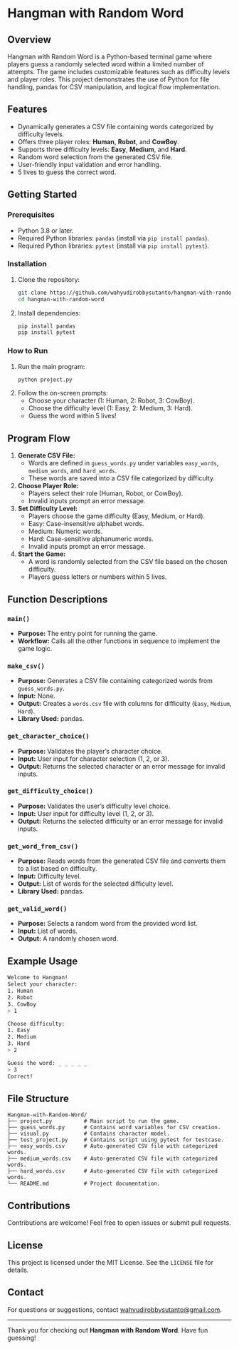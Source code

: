 # Hangman with Random Word

## Overview
Hangman with Random Word is a Python-based terminal game where players guess a randomly selected word within a limited number of attempts. The game includes customizable features such as difficulty levels and player roles. This project demonstrates the use of Python for file handling, pandas for CSV manipulation, and logical flow implementation.

## Features
- Dynamically generates a CSV file containing words categorized by difficulty levels.
- Offers three player roles: **Human**, **Robot**, and **CowBoy**.
- Supports three difficulty levels: **Easy**, **Medium**, and **Hard**.
- Random word selection from the generated CSV file.
- User-friendly input validation and error handling.
- 5 lives to guess the correct word.

## Getting Started
### Prerequisites
- Python 3.8 or later.
- Required Python libraries: `pandas` (install via `pip install pandas`).
- Required Python libraries: `pytest` (install via `pip install pytest`).

### Installation
1. Clone the repository:
   ```bash
   git clone https://github.com/wahyudirobbysutanto/hangman-with-random-word.git
   cd hangman-with-random-word
   ```
2. Install dependencies:
   ```bash
   pip install pandas
   pip install pytest
   ```

### How to Run
1. Run the main program:
   ```bash
   python project.py
   ```
2. Follow the on-screen prompts:
   - Choose your character (1: Human, 2: Robot, 3: CowBoy).
   - Choose the difficulty level (1: Easy, 2: Medium, 3: Hard).
   - Guess the word within 5 lives!

## Program Flow
1. **Generate CSV File:**
   - Words are defined in `guess_words.py` under variables `easy_words`, `medium_words`, and `hard_words`.
   - These words are saved into a CSV file categorized by difficulty.
2. **Choose Player Role:**
   - Players select their role (Human, Robot, or CowBoy).
   - Invalid inputs prompt an error message.
3. **Set Difficulty Level:**
   - Players choose the game difficulty (Easy, Medium, or Hard).
   - Easy: Case-insensitive alphabet words.
   - Medium: Numeric words.
   - Hard: Case-sensitive alphanumeric words.
   - Invalid inputs prompt an error message.
4. **Start the Game:**
   - A word is randomly selected from the CSV file based on the chosen difficulty.
   - Players guess letters or numbers within 5 lives.

## Function Descriptions
### `main()`
- **Purpose:** The entry point for running the game.
- **Workflow:** Calls all the other functions in sequence to implement the game logic.

### `make_csv()`
- **Purpose:** Generates a CSV file containing categorized words from `guess_words.py`.
- **Input:** None.
- **Output:** Creates a `words.csv` file with columns for difficulty (`Easy`, `Medium`, `Hard`).
- **Library Used:** pandas.

### `get_character_choice()`
- **Purpose:** Validates the player’s character choice.
- **Input:** User input for character selection (1, 2, or 3).
- **Output:** Returns the selected character or an error message for invalid inputs.

### `get_difficulty_choice()`
- **Purpose:** Validates the user’s difficulty level choice.
- **Input:** User input for difficulty level (1, 2, or 3).
- **Output:** Returns the selected difficulty or an error message for invalid inputs.

### `get_word_from_csv()`
- **Purpose:** Reads words from the generated CSV file and converts them to a list based on difficulty.
- **Input:** Difficulty level.
- **Output:** List of words for the selected difficulty level.
- **Library Used:** pandas.

### `get_valid_word()`
- **Purpose:** Selects a random word from the provided word list.
- **Input:** List of words.
- **Output:** A randomly chosen word.

## Example Usage
```bash
Welcome to Hangman!
Select your character:
1. Human
2. Robot
3. CowBoy
> 1

Choose difficulty:
1. Easy
2. Medium
3. Hard
> 2

Guess the word: _ _ _ _ _
> 3
Correct!
```

## File Structure
```
Hangman-with-Random-Word/
├── project.py          # Main script to run the game.
├── guess_words.py      # Contains word variables for CSV creation.
├── visual.py           # Contains character model.
├── test_project.py     # Contains script using pytest for testcase.
├── easy_words.csv      # Auto-generated CSV file with categorized words.
├── medium_words.csv    # Auto-generated CSV file with categorized words.
├── hard_words.csv      # Auto-generated CSV file with categorized words.
└── README.md           # Project documentation.
```

## Contributions
Contributions are welcome! Feel free to open issues or submit pull requests.

## License
This project is licensed under the MIT License. See the `LICENSE` file for details.

## Contact
For questions or suggestions, contact [wahyudirobbysutanto@gmail.com](mailto:wahyudirobbysutanto@gmail.com).

---
Thank you for checking out **Hangman with Random Word**. Have fun guessing!
